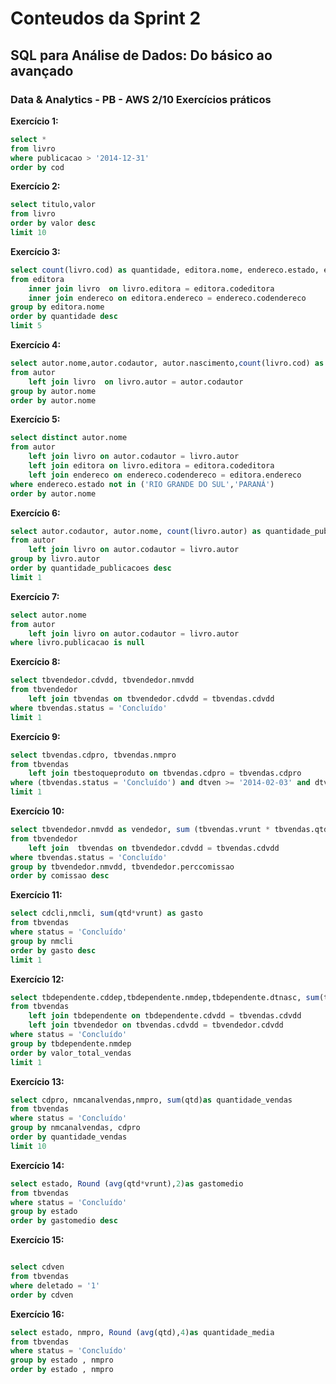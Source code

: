 # Conteudos da Sprint 2

## SQL para Análise de Dados: Do básico ao avançado

### Data & Analytics - PB - AWS 2/10 Exercícios práticos

**Exercício 1:**
```SQL
select *
from livro
where publicacao > '2014-12-31'
order by cod
```

**Exercício 2:**
```SQL
select titulo,valor
from livro
order by valor desc
limit 10 
```

**Exercício 3:**
```SQL
select count(livro.cod) as quantidade, editora.nome, endereco.estado, endereco.cidade
from editora 
    inner join livro  on livro.editora = editora.codeditora
    inner join endereco on editora.endereco = endereco.codendereco
group by editora.nome
order by quantidade desc
limit 5
```

**Exercício 4:**
```SQL
select autor.nome,autor.codautor, autor.nascimento,count(livro.cod) as quantidade
from autor 
    left join livro  on livro.autor = autor.codautor
group by autor.nome
order by autor.nome
```

**Exercício 5:**
```SQL
select distinct autor.nome
from autor 
    left join livro on autor.codautor = livro.autor
    left join editora on livro.editora = editora.codeditora 
    left join endereco on endereco.codendereco = editora.endereco
where endereco.estado not in ('RIO GRANDE DO SUL','PARANÁ')
order by autor.nome
```

**Exercício 6:**
```SQL
select autor.codautor, autor.nome, count(livro.autor) as quantidade_publicacoes
from autor
    left join livro on autor.codautor = livro.autor
group by livro.autor
order by quantidade_publicacoes desc
limit 1
```

**Exercício 7:**
```SQL
select autor.nome
from autor
    left join livro on autor.codautor = livro.autor
where livro.publicacao is null
```

**Exercício 8:**
```SQL
select tbvendedor.cdvdd, tbvendedor.nmvdd
from tbvendedor 
    left join tbvendas on tbvendedor.cdvdd = tbvendas.cdvdd
where tbvendas.status = 'Concluído' 
limit 1
```
**Exercício 9:**
```SQL
select tbvendas.cdpro, tbvendas.nmpro
from tbvendas 
    left join tbestoqueproduto on tbvendas.cdpro = tbvendas.cdpro
where (tbvendas.status = 'Concluído') and dtven >= '2014-02-03' and dtven <= '2018-02-02'  
limit 1   
```
**Exercício 10:**
```SQL
select tbvendedor.nmvdd as vendedor, sum (tbvendas.vrunt * tbvendas.qtd) as valor_total_vendas, round(sum (tbvendas.vrunt * tbvendas.qtd) * tbvendedor.perccomissao /100,2) as comissao 
from tbvendedor 
    left join  tbvendas on tbvendedor.cdvdd = tbvendas.cdvdd
where tbvendas.status = 'Concluído'    
group by tbvendedor.nmvdd, tbvendedor.perccomissao   
order by comissao desc 
```

**Exercício 11:**
```SQL
select cdcli,nmcli, sum(qtd*vrunt) as gasto
from tbvendas
where status = 'Concluído' 
group by nmcli
order by gasto desc
limit 1
```

**Exercício 12:**
```SQL
select tbdependente.cddep,tbdependente.nmdep,tbdependente.dtnasc, sum(tbvendas.qtd * tbvendas.vrunt) as valor_total_vendas
from tbvendas 
    left join tbdependente on tbdependente.cdvdd = tbvendas.cdvdd 
    left join tbvendedor on tbvendas.cdvdd = tbvendedor.cdvdd
where status = 'Concluído' 
group by tbdependente.nmdep
order by valor_total_vendas
limit 1
```
**Exercício 13:**
```SQL
select cdpro, nmcanalvendas,nmpro, sum(qtd)as quantidade_vendas
from tbvendas
where status = 'Concluído' 
group by nmcanalvendas, cdpro
order by quantidade_vendas 
limit 10
```
**Exercício 14:**
```SQL
select estado, Round (avg(qtd*vrunt),2)as gastomedio 
from tbvendas
where status = 'Concluído' 
group by estado
order by gastomedio desc
```

**Exercício 15:**
```SQL

select cdven
from tbvendas
where deletado = '1'
order by cdven
```
**Exercício 16:**
```SQL
select estado, nmpro, Round (avg(qtd),4)as quantidade_media 
from tbvendas
where status = 'Concluído'
group by estado , nmpro 
order by estado , nmpro
```


